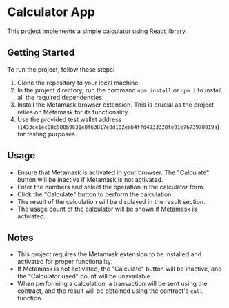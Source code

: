 # Calculator App

This project implements a simple calculator using React library.

## Getting Started

To run the project, follow these steps:

1. Clone the repository to your local machine.
2. In the project directory, run the command `npm install` or `npm i` to install all the required dependencies.
3. Install the Metamask browser extension. This is crucial as the project relies on Metamask for its functionality.
4. Use the provided test wallet address (`1433ce1ec08c988b9631e8f63817e0d102eab4f7d4933328fe91e7673970019a`) for testing purposes.

## Usage

- Ensure that Metamask is activated in your browser. The "Calculate" button will be inactive if Metamask is not activated.
- Enter the numbers and select the operation in the calculator form.
- Click the "Calculate" button to perform the calculation.
- The result of the calculation will be displayed in the result section.
- The usage count of the calculator will be shown if Metamask is activated.

## Notes

- This project requires the Metamask extension to be installed and activated for proper functionality.
- If Metamask is not activated, the "Calculate" button will be inactive, and the "Calculator used" count will be unavailable.
- When performing a calculation, a transaction will be sent using the contract, and the result will be obtained using the contract's `call` function.

